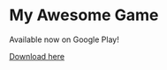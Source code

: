 <html>
<head><title>My Game</title></head>
<body>
  <h1>My Awesome Game</h1>
  <p>Available now on Google Play!</p>
  <a href="https://play.google.com/store/apps/details?id=com.example.mygame">Download here</a>
</body>
</html>
